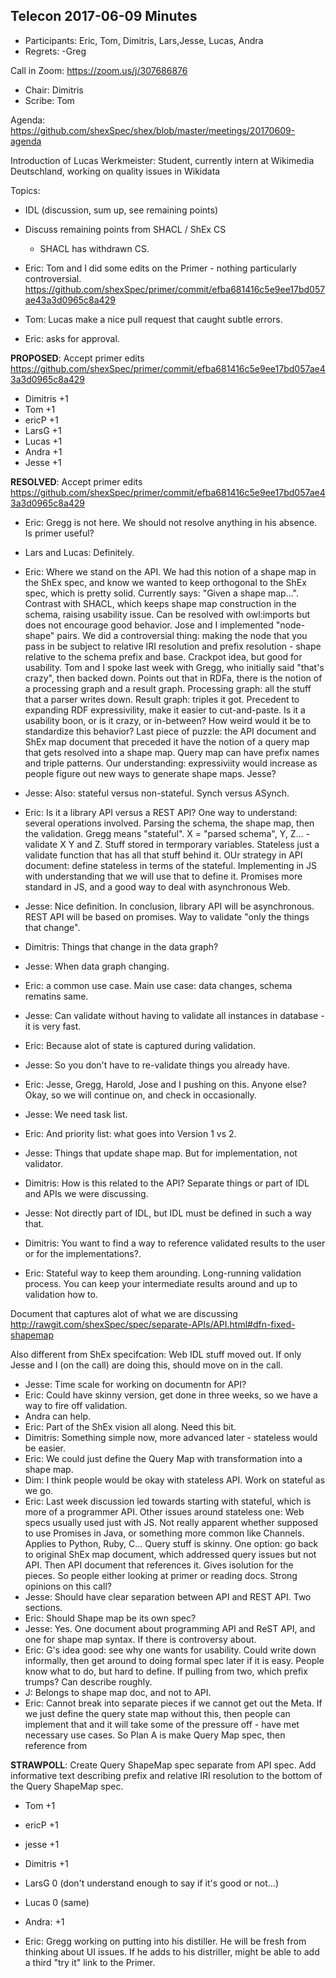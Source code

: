 
## Telecon 2017-06-09 Minutes

 * Participants: Eric, Tom, Dimitris, Lars,Jesse, Lucas, Andra
 * Regrets: -Greg

Call in Zoom: https://zoom.us/j/307686876
 * Chair: Dimitris
 * Scribe: Tom

Agenda: https://github.com/shexSpec/shex/blob/master/meetings/20170609-agenda

Introduction of Lucas Werkmeister:
    Student, currently intern at Wikimedia Deutschland, working on quality issues in Wikidata

Topics:
 * IDL (discussion, sum up, see remaining points)
 * Discuss remaining points from SHACL / ShEx CS
   * SHACL has withdrawn CS.

 * Eric: Tom and I did some edits on the Primer - nothing particularly controversial.  https://github.com/shexSpec/primer/commit/efba681416c5e9ee17bd057ae43a3d0965c8a429
 * Tom: Lucas make a nice pull request that caught subtle errors.
 * Eric: asks for approval.

**PROPOSED**: Accept primer edits https://github.com/shexSpec/primer/commit/efba681416c5e9ee17bd057ae43a3d0965c8a429

 * Dimitris +1
 * Tom +1
 * ericP +1
 * LarsG +1
 * Lucas +1
 * Andra +1
 * Jesse +1
 
**RESOLVED**: Accept primer edits https://github.com/shexSpec/primer/commit/efba681416c5e9ee17bd057ae43a3d0965c8a429
 
  * Eric: Gregg is not here.  We should not resolve anything in his absence.  Is primer useful?
  * Lars and Lucas: Definitely.
  * Eric: Where we stand on the API.  We had this notion of a shape map in the ShEx spec, and know we wanted to keep orthogonal to the ShEx spec, which is pretty solid.  Currently says: "Given a shape map...".  Contrast with SHACL, which keeps shape map construction in the schema, raising usability issue.  Can be resolved with owl:imports but does not encourage good behavior.
 Jose and I implemented "node-shape" pairs.  We did a controversial thing: making the node that you pass in be subject to relative IRI resolution and prefix resolution - shape relative to the schema prefix and base.  Crackpot idea, but good for usability.  Tom and I spoke last week with Gregg, who initially said "that's crazy", then backed down.  Points out that in RDFa, there is the notion of a processing graph and a result graph.  Processing graph: all the stuff that a parser writes down.  Result graph: triples it got.  Precedent to expanding RDF expressivility, make it easier to cut-and-paste.  Is it a usability boon, or is it crazy, or in-between?  How weird would it be to standardize this behavior?  Last piece of puzzle: the API document and ShEx map document that preceded it have the notion of a query map that gets resolved into a shape map.  Query map can have prefix names and triple patterns.  Our understanding: expressiviity would increase as people figure out new ways to generate shape maps.  Jesse?
 * Jesse: Also: stateful versus non-stateful.  Synch versus ASynch.
 * Eric: Is it a library API versus a REST API?  One way to understand: several operations involved.  Parsing the schema, the shape map, then the validation.  Gregg means "stateful".  X = "parsed schema", Y, Z... - validate X Y and Z.   Stuff stored in termporary variables.  Stateless just a validate function that has all that stuff behind it.  OUr strategy in API document: define stateless in terms of the stateful.  Implementing in JS with understanding that we will use that to define it.  Promises more standard in JS, and a good way to deal with asynchronous Web.
 
 * Jesse: Nice definition.  In conclusion, library API will be asynchronous. REST API will be based on promises.  Way to validate "only the things that change".
 * Dimitris: Things that change in the data graph?
 * Jesse: When data graph changing.  
 * Eric: a common use case.   Main use case: data changes, schema rematins same.
 * Jesse: Can validate without having to validate all instances in database - it is very fast.
 * Eric: Because alot of state is captured during validation. 
 * Jesse: So you don't have to re-validate things you already have.
 * Eric: Jesse, Gregg, Harold, Jose and I pushing on this.  Anyone else?  Okay, so we will continue on, and check in occasionally.
 * Jesse: We need task list.
 * Eric: And priority list: what goes into Version 1 vs 2.
 * Jesse: Things that update shape map.  But for implementation, not validator.
 * Dimitris: How is this related to the API?  Separate things or part of IDL and APIs we were discussing.
 * Jesse: Not directly part of IDL, but IDL must be defined in such a way that.  
 * Dimitris: You want to find a way to reference validated results to the user or for the implementations?.
 * Eric: Stateful way to keep them arounding.  Long-running validation process.  You can keep your intermediate results around and up to validation how to.
 
 Document that captures alot of what we are discussing
http://rawgit.com/shexSpec/spec/separate-APIs/API.html#dfn-fixed-shapemap

Also different from ShEx specifcation: Web IDL stuff moved out.  If only Jesse and I (on the call) are doing this, should move on in the call.

 * Jesse: Time scale for working on documentn for API?
 * Eric: Could have skinny version, get done in three weeks, so we have a way to fire off validation.
 * Andra can help.
 * Eric: Part of the ShEx vision all along.  Need this bit.
 * Dimitris: Something simple now, more advanced later - stateless would be easier.
 * Eric: We could just define the Query Map with transformation into a shape map.
 * Dim: I think people would be okay with stateless API.  Work on stateful as we go.
 * Eric: Last week discussion led towards starting with stateful, which is more of a programmer API.  Other issues around stateless one: Web specs usually used just with JS.  Not really apparent whether supposed to use Promises in Java, or something more common like Channels.  Applies to Python, Ruby, C...  Query stuff is skinny.  One option: go back to original ShEx map document, which addressed query issues but not API.  Then API document that references it.  Gives isolution for the pieces.  So people either looking at primer or reading docs.  Strong opinions on this call?
 * Jesse: Should have clear separation between API and REST API.  Two sections.
 * Eric: Should Shape map be its own spec?
 * Jesse: Yes.  One document about programming API and ReST API, and one for shape map syntax.  If there is controversy about.
 * Eric: G's idea good: see why one wants for usability.  Could write down informally, then get around to doing formal spec later if it is easy.  People know what to do, but hard to define.  If pulling from two, which prefix trumps?  Can describe roughly.
 * J: Belongs to shape map doc, and not to API.  
 * Eric: Cannot break into separate pieces if we cannot get out the Meta.  If we just define the query state map without this, then people can implement that and it will take some of the pressure off - have met necessary use cases.  So Plan A is make Query Map spec, then reference from

**STRAWPOLL**: Create Query ShapeMap spec separate from API spec. Add informative text describing prefix and relative IRI resolution to the bottom of the Query ShapeMap spec.
 
 * Tom +1
 * ericP +1
 * jesse +1
 * Dimitris +1
 * LarsG 0 (don't understand enough to say if it's good or not...)
 * Lucas 0 (same)
 * Andra: +1
 
 * Eric: Gregg working on putting into his distiller.  He will be fresh from thinking about UI issues.  If he adds to his distriller, might be able to add a third "try it" link to the Primer.
